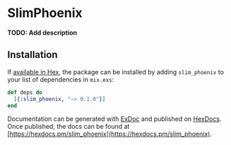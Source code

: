 # SlimPhoenix

**TODO: Add description**

## Installation

If [available in Hex](https://hex.pm/docs/publish), the package can be installed
by adding `slim_phoenix` to your list of dependencies in `mix.exs`:

```elixir
def deps do
  [{:slim_phoenix, "~> 0.1.0"}]
end
```

Documentation can be generated with [ExDoc](https://github.com/elixir-lang/ex_doc)
and published on [HexDocs](https://hexdocs.pm). Once published, the docs can
be found at [https://hexdocs.pm/slim_phoenix](https://hexdocs.pm/slim_phoenix).

